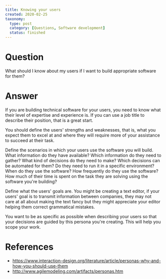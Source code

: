 ```yaml
---
title: Knowing your users
created: 2020-02-25
taxonomy:
  type: post
  category: [Questions, Software development]
  status: finished
---
```


# Question
What should I know about my users if I want to build appropriate software for them?

# Answer
If you are building technical software for your users, you need to know what their level of expertise and experience is. If you can use a job title to describe their position, that is a great start.

You should define the users' strengths and weaknesses, that is, what you expect them to excel at and where they will require more of your assistance to succeed at their task.

Define the scenarios in which your users use the software you will build. What information do they have available? Which information do they need to gather? What kind of decisions do they need to make? Which decisions can be automated for them? Do they need to run it in a specific environment? When do they use the software? How frequently do they use the software? How much of their time is spent on the task they are solving using the software you're building?

Define what the users' goals are. You might be creating a text editor, if your users' goal is to transmit information between companies, they may not care at all about making the text fancy but they might appreciate your editor helping them correct grammatical mistakes.

You want to be as specific as possible when describing your users so that your decisions are guided by this persona you're creating. This will help you scope your work.

# References
* https://www.interaction-design.org/literature/article/personas-why-and-how-you-should-use-them
* http://www.agilemodeling.com/artifacts/personas.htm

